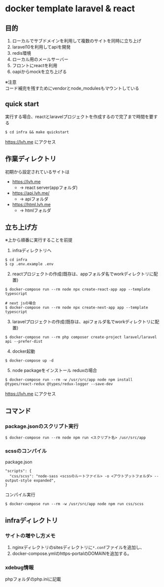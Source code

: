 # docker template laravel & react
## 目的
1. ローカルでサブドメインを利用して複数のサイトを同時に立ち上げ
2. laravel10を利用してapiを開発
3. redis環境
4. ローカル用のメールサーバー
5. フロントにreactを利用
6. oapiからmockを立ち上げる

※注意  
コード補完を残すためにvendorとnode_modulesもマウントしている

## quick start
実行する場合、reactとlaravelプロジェクトを作成するので完了まで時間を要する
```shell
$ cd infra && make quickstart
```
https://lvh.me にアクセス

## 作業ディレクトリ
初期から設定されているサイトは
- https://lvh.me 
  - → react server(appフォルダ)
- https://api.lvh.me/
  - → apiフォルダ
- https://html.lvh.me
  - → htmlフォルダ

## 立ち上げ方
※上から順番に実行することを前提

1. infraディレクトリへ
```shell
$ cd infra
$ cp .env.example .env
```

2. reactプロジェクトの作成(既存は、appフォルダ名でworkディレクトリに配置)
```shell
$ docker-compose run --rm node npx create-react-app app --template typescript

# next jsの場合
$ docker-compose run --rm node npx create-next-app app --template typescript
```

3. laravelプロジェクトの作成(既存は、apiフォルダ名でworkディレクトリに配置)
```shell
$ docker-compose run --rm php composer create-project laravel/laravel api --prefer-dist
```

4. docker起動
```shell
$ docker-compose up -d
```

5. node packageをインストール 
reduxの場合
```shell
$ docker-compose run --rm -w /usr/src/app node npm install @types/react-redux @types/redux-logger --save-dev
```

https://lvh.me にアクセス


## コマンド
### package.jsonのスクリプト実行
```shell
$ docker-compose run --rm node npm run <スクリプト名> /usr/src/app
```

### scssのコンパイル
package.json
```text
"scripts": {
  "css/scss": "node-sass <scssのルートファイル> -o <アウトプットフォルダ> --output-style expanded",
}
```
コンパイル実行
```shell
$ docker-compose run --rm -w /usr/src/app node npm run css/scss
```

## infraディレクトリ
### サイトの増やし方メモ
1. nginxディレクトリのsitesディレクトリに`*.conf`ファイルを追加し、
2. docker-compose.ymlのhttps-portalのDOMAINを追加する。

### xdebug情報
phpフォルダのphp.iniに記載

